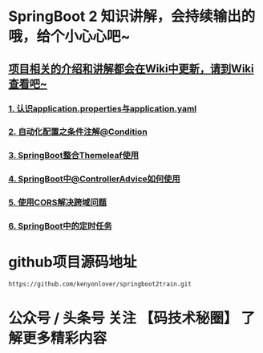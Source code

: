 # SpringBoot 2 知识讲解，会持续输出的哦，给个小心心吧~

## [项目相关的介绍和讲解都会在Wiki中更新，请到Wiki查看吧~](https://github.com/kenyonlover/springboot2train/wiki)

### [1. 认识application.properties与application.yaml](https://github.com/kenyonlover/springboot2train/wiki/1.-%E8%AE%A4%E8%AF%86application.properties%E4%B8%8Eapplication.yaml%E5%92%8C%E7%AE%80%E5%8D%95%E4%BD%BF%E7%94%A8lombok)

### [2. 自动化配置之条件注解@Condition](https://github.com/kenyonlover/springboot2train/wiki/2.-%E8%87%AA%E5%8A%A8%E5%8C%96%E9%85%8D%E7%BD%AE%E4%B9%8B%E6%9D%A1%E4%BB%B6%E6%B3%A8%E8%A7%A3@Condition)

### [3. SpringBoot整合Themeleaf使用](https://github.com/kenyonlover/springboot2train/wiki/3.-SpringBoot%E6%95%B4%E5%90%88Themeleaf%E4%BD%BF%E7%94%A8)

### [4. SpringBoot中@ControllerAdvice如何使用](https://github.com/kenyonlover/springboot2train/wiki/4.-SpringBoot%E4%B8%AD@ControllerAdvice%E5%A6%82%E4%BD%95%E4%BD%BF%E7%94%A8)

### [5. 使用CORS解决跨域问题](https://github.com/kenyonlover/springboot2train/wiki/5.-%E4%BD%BF%E7%94%A8CORS%E8%A7%A3%E5%86%B3%E8%B7%A8%E5%9F%9F%E9%97%AE%E9%A2%98)

### [6. SpringBoot中的定时任务](https://github.com/kenyonlover/springboot2train/wiki/6.-SpringBoot%E4%B8%AD%E7%9A%84%E5%AE%9A%E6%97%B6%E4%BB%BB%E5%8A%A1)

# github项目源码地址
```
https://github.com/kenyonlover/springboot2train.git
```

# 公众号 / 头条号 关注 【码技术秘圈】 了解更多精彩内容